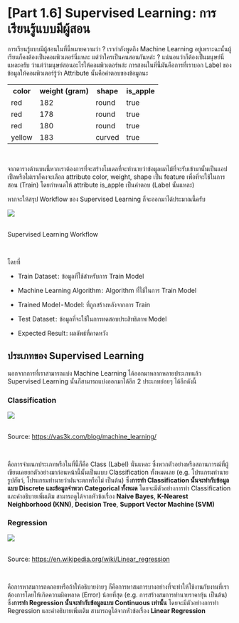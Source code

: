 # [Part 1.6] Supervised Learning : การเรียนรู้แบบมีผู้สอน

การเรียนรู้แบบมีผู้สอนในที่นี้หมายความว่า ? เรากำลังพูดถึง Machine Learning อยู่เพราะฉะนั้นผู้เรียนก็คงต้องเป็นคอมพิวเตอร์นี่แหละ แต่ว่าใครเป็นคนสอนกันหล่ะ ? แน่นอนว่าก็ต้องเป็นมนุษย์นี่แหละครับ ว่าแต่ว่ามนุษย์สอนอะไรให้คอมพิวเตอร์หล่ะ การสอนในที่นี้มันคือการที่เราบอก Label ของข้อมูลให้คอมพิวเตอร์รู้ว่า Attribute นั้นคือคำตอบของข้อมูลนะ

<center>
    <table class="tg">
    <tr>
        <th class="tg-0pky">color</th>
        <th class="tg-0pky">weight (gram)</th>
        <th class="tg-0pky">shape</th>
        <th class="tg-0pky">is_apple</th>
    </tr>
    <tr>
        <td class="tg-0pky">red</td>
        <td class="tg-0pky">182</td>
        <td class="tg-0pky">round</td>
        <td class="tg-0pky">true</td>
    </tr>
    <tr>
        <td class="tg-0pky">red</td>
        <td class="tg-0pky">178</td>
        <td class="tg-0pky">round</td>
        <td class="tg-0pky">true</td>
    </tr>
    <tr>
        <td class="tg-0pky">red</td>
        <td class="tg-0pky">180</td>
        <td class="tg-0pky">round</td>
        <td class="tg-0pky">true</td>
    </tr>
    <tr>
        <td class="tg-0pky">yellow</td>
        <td class="tg-0pky">183</td>
        <td class="tg-0pky">curved</td>
        <td class="tg-0pky">true</td>
    </tr>
    </table>
</center><br>

จากตารางด้านบนนี้หากเราต้องการที่จะสร้างโมเดลที่จะทำนายว่าข้อมูลผลไม้ที่จะรับเข้ามานั้นเป็นแอปเปิ้ลหรือไม่เราก็คงจะเลือก attribute color, weight, shape เป็น feature เพื่อที่จะใช้ในการสอน (Train) โดยกำหนดให้ attribute is_apple เป็นคำตอบ (Label นั้นแหละ)

หากจะให้สรุป Workflow ของ Supervised Learning ก็จะออกมาได้ประมาณนี้ครับ<br>

<div class="img-caption">
    <img src="../img/content_images/16_supervised/Supervised Learning Workflow.jpg"/><br><br>
    <p>Supervised Learning Workflow</a></p>
</div><br>

โดยที่

* Train Dataset :  ข้อมูลที่ใช้สำหรับการ Train Model

* Machine Learning Algorithm :  Algorithm ที่ใช้ในการ Train Model

* Trained Model - Model: ที่ถูกสร้างหลังจากการ Train

* Test Dataset :  ข้อมูลที่จะใช้ในการทดสอบประสิทธิภาพ Model

* Expected Result : ผลลัพธ์ที่คาดหวัง

## ประเภทของ Supervised Learning

นอกจากการที่เราสามารถแบ่ง Machine Learning ได้ออกมาหลากหลายประเภทแล้ว Supervised Learning นั้นก็สามารถแบ่งออกมาได้อีก 2 ประเภทย่อยๆ ได้อีกดังนี้

### Classification

<div class="img-caption">
    <img src="../img/content_images/16_supervised/Classification.jpg"/><br><br>
    <p>Source: <a href="https://vas3k.com/blog/machine_learning/">https://vas3k.com/blog/machine_learning/</a></p>
</div><br>

คือการจำแนกประเภทหรือในที่นี้ก็คือ Class (Label) นั่นแหละ ซึ่งพวกตัวอย่างหรือสถานการณ์ที่ผู้เขียนเคยยกตัวอย่างมาก่อนหน้านี้นั้นเป็นแบบ Classification ทั้งหมดเลย (e.g. โปรแกรมทำนายรูปสัตว์, โปรแกรมทำนายว่าฝนจะตกหรือไม่ เป็นต้น) ซึ่ง**การทำ Classification นั้นจะทำกับข้อมูลแบบ Discrete และข้อมูลจำพวก Categorical ทั้งหมด** โดยจะมีตัวอย่างการทำ Classification และคำอธิบายเพิ่มเติม สามารถดูได้จากหัวข้อเรื่อง **Naive Bayes**, **K-Nearest Neighborhood (KNN)**, **Decision Tree**, **Support Vector Machine (SVM)**

### Regression

<div class="img-caption">
    <img src="../img/content_images/16_supervised/Regression.png"/><br><br>
    <p>Source: <a href="https://en.wikipedia.org/wiki/Linear_regression">https://en.wikipedia.org/wiki/Linear_regression</a></p>
</div><br>

คือการหาสมการถดถอยหรือถ้าให้อธิบายง่ายๆ ก็คือการหาสมการบางอย่างที่จะทำให้ใช้งานกับงานที่เราต้องการโดยให้เกิดความผิดพลาด (Error) น้อยที่สุด (e.g. การสร้างสมการทำนายราคาหุ้น เป็นต้น) ซึ่ง**การทำ Regression นั้นจะทำกับข้อมูลแบบ Continuous เท่านั้น** โดยจะมีตัวอย่างการทำ Regression และคำอธิบายเพิ่มเติม สามารถดูได้จากหัวข้อเรื่อง **Linear Regression**